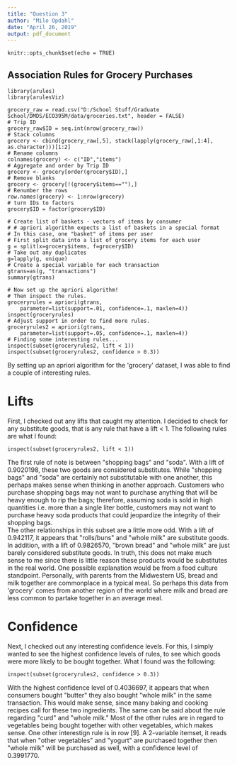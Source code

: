 ```yaml
---
title: "Question 3"
author: "Milo Opdahl"
date: "April 26, 2019"
output: pdf_document
---
```


```{r setup, include=FALSE}
knitr::opts_chunk$set(echo = TRUE)
```

## Association Rules for Grocery Purchases

```{r grocery, include=FALSE}
library(arules)
library(arulesViz)

grocery_raw = read.csv("D:/School Stuff/Graduate School/DMDS/ECO395M/data/groceries.txt", header = FALSE)
# Trip ID
grocery_raw$ID = seq.int(nrow(grocery_raw))
# Stack columns
grocery <- cbind(grocery_raw[,5], stack(lapply(grocery_raw[,1:4], as.character)))[1:2]
# Rename columns
colnames(grocery) <- c("ID","items")
# Aggregate and order by Trip ID
grocery <- grocery[order(grocery$ID),]
# Remove blanks
grocery <- grocery[!(grocery$items==""),]
# Renumber the rows
row.names(grocery) <- 1:nrow(grocery)
# turn IDs to factors 
grocery$ID = factor(grocery$ID)

# Create list of baskets - vectors of items by consumer
# # apriori algorithm expects a list of baskets in a special format
# In this case, one "basket" of items per user
# First split data into a list of grocery items for each user
g = split(x=grocery$items, f=grocery$ID)
# Take out any duplicates
g=lapply(g, unique)
# Create a special variable for each transaction
gtrans=as(g, "transactions")
summary(gtrans)

# Now set up the apriori algorithm!
# Then inspect the rules.
groceryrules = apriori(gtrans, 
	parameter=list(support=.01, confidence=.1, maxlen=4))
inspect(groceryrules)
# Adjust support in order to find more rules.
groceryrules2 = apriori(gtrans, 
	parameter=list(support=.05, confidence=.1, maxlen=4))
# Finding some interesting rules...
inspect(subset(groceryrules2, lift < 1))
inspect(subset(groceryrules2, confidence > 0.3))
```

  By setting up an apriori algorithm for the 'grocery' dataset, I was able to find a couple of interesting rules.  

# Lifts

  First, I checked out any lifts that caught my attention. I decided to check for any substitute goods, that is any rule that have a lift < 1.  The following rules are what I found:

```{r groceryrules2 lift, echo=TRUE}
inspect(subset(groceryrules2, lift < 1))
```

  The first rule of note is between "shopping bags" and "soda".  With a lift of 0.9020198, these two goods are considered substitutes.  While "shopping bags" and "soda" are certainly not substitutable with one another, this perhaps makes sense when thinking in another approach.  Customers who purchase shopping bags may not want to purchase anything that will be heavy enough to rip the bags; therefore, assuming soda is sold in high quantities i.e. more than a single liter bottle, customers may not want to purchase heavy soda products that could jeopardize the integrity of their shopping bags.  
  The other relationships in this subset are a little more odd.  With a lift of 0.942117, it appears that "rolls/buns" and "whole milk" are substitute goods.  In addition, with a lift of 0.9826570, "brown bread" and "whole milk" are just barely considered substitute goods.  In truth, this does not make much sense to me since there is little reason these products would be substitutes in the real world.  One possible explanation would be from a food culture standpoint.  Personally, with parents from the Midwestern US, bread and milk together are commonplace in a typical meal.  So perhaps this data from 'grocery' comes from another region of the world where milk and bread are less common to partake together in an average meal.

# Confidence

  Next, I checked out any interesting confidence levels.  For this, I simply wanted to see the highest confidence levels of rules, to see which goods were more likely to be bought together. What I found was the following:
  
```{r groceryrules2 confidence, echo=TRUE}
inspect(subset(groceryrules2, confidence > 0.3))
```

  With the highest confidence level of 0.4036697, it appears that when consumers bought "butter" they also bought "whole milk" in the same transaction.  This would make sense, since many baking and cooking recipes call for these two ingredients.  The same can be said about the rule regarding "curd" and "whole milk."  Most of the other rules are in regard to vegetables being bought together with other vegetables, which makes sense.  One other interestign rule is in row [9].  A 2-variable itemset, it reads that when "other vegetables" and "yogurt" are purchased together then "whole milk" will be purchased as well, with a confidence level of 0.3991770.